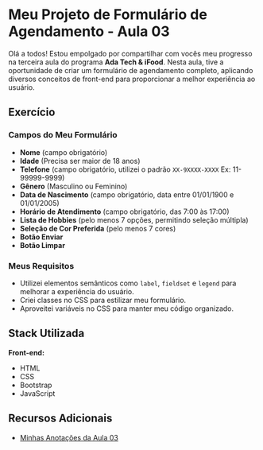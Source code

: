 # Meu Projeto de Formulário de Agendamento - Aula 03

Olá a todos! Estou empolgado por compartilhar com vocês meu progresso na terceira aula do programa **Ada Tech & iFood**. Nesta aula, tive a oportunidade de criar um formulário de agendamento completo, aplicando diversos conceitos de front-end para proporcionar a melhor experiência ao usuário.

## Exercício

### Campos do Meu Formulário

- **Nome** (campo obrigatório)
- **Idade** (Precisa ser maior de 18 anos)
- **Telefone** (campo obrigatório, utilizei o padrão `XX-9XXXX-XXXX` Ex: 11-99999-9999)
- **Gênero** (Masculino ou Feminino)
- **Data de Nascimento** (campo obrigatório, data entre 01/01/1900 e 01/01/2005)
- **Horário de Atendimento** (campo obrigatório, das 7:00 às 17:00)
- **Lista de Hobbies** (pelo menos 7 opções, permitindo seleção múltipla)
- **Seleção de Cor Preferida** (pelo menos 7 cores)
- **Botão Enviar**
- **Botão Limpar**

### Meus Requisitos

- Utilizei elementos semânticos como `label`, `fieldset` e `legend` para melhorar a experiência do usuário.
- Criei classes no CSS para estilizar meu formulário.
- Aproveitei variáveis no CSS para manter meu código organizado.

## Stack Utilizada

**Front-end:**

- HTML
- CSS
- Bootstrap
- JavaScript

## Recursos Adicionais

- [Minhas Anotações da Aula 03](https://hugohendrix.notion.site/Anota-es-AULA-3-Front-End-Est-tico-2bdcd1cfcb7a428ab2f62d4a73fb4d0c?pvs=4)



